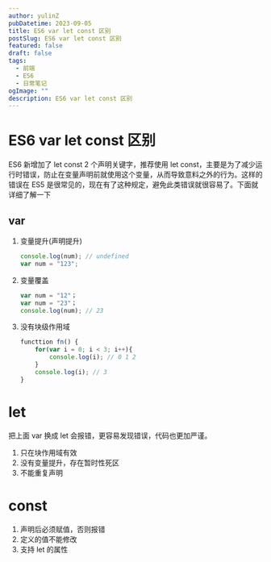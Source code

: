 ```yaml
---
author: yulinZ
pubDatetime: 2023-09-05
title: ES6 var let const 区别
postSlug: ES6 var let const 区别
featured: false
draft: false
tags:
  - 前端
  - ES6
  - 日常笔记
ogImage: ""
description: ES6 var let const 区别
---
```


# ES6 var let const 区别

ES6 新增加了 let const 2 个声明关键字，推荐使用 let const，主要是为了减少运行时错误，防止在变量声明前就使用这个变量，从而导致意料之外的行为。这样的错误在 ES5 是很常见的，现在有了这种规定，避免此类错误就很容易了。下面就详细了解一下

## var

1. 变量提升(声明提升)

   ```js
   console.log(num); // undefined
   var num = "123";
   ```

2. 变量覆盖

   ```js
   var num = "12"；
   var num = "23"；
   console.log(num); // 23
   ```

3. 没有块级作用域

   ```js
   functtion fn() {
       for(var i = 0; i < 3; i++){
           console.log(i); // 0 1 2
       }
       console.log(i); // 3
   }
   ```

# let

把上面 var 换成 let 会报错，更容易发现错误，代码也更加严谨。

1. 只在块作用域有效
2. 没有变量提升，存在暂时性死区
3. 不能重复声明

# const

1. 声明后必须赋值，否则报错
2. 定义的值不能修改
3. 支持 let 的属性
